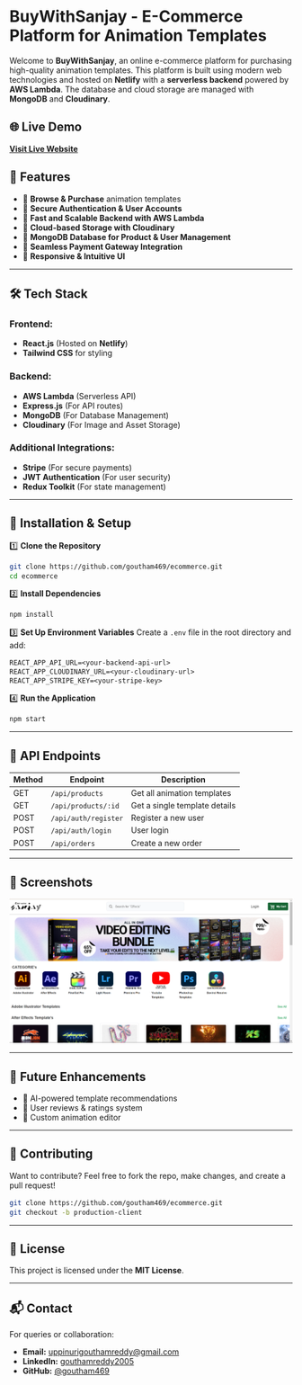 # BuyWithSanjay - E-Commerce Platform for Animation Templates

Welcome to **BuyWithSanjay**, an online e-commerce platform for purchasing high-quality animation templates. This platform is built using modern web technologies and hosted on **Netlify** with a **serverless backend** powered by **AWS Lambda**. The database and cloud storage are managed with **MongoDB** and **Cloudinary**.

## 🌐 Live Demo
[**Visit Live Website**](https://buywithsanjay.netlify.app)

## 🚀 Features
- 🔹 **Browse & Purchase** animation templates
- 🔹 **Secure Authentication & User Accounts**
- 🔹 **Fast and Scalable Backend with AWS Lambda**
- 🔹 **Cloud-based Storage with Cloudinary**
- 🔹 **MongoDB Database for Product & User Management**
- 🔹 **Seamless Payment Gateway Integration**
- 🔹 **Responsive & Intuitive UI**

---
## 🛠️ Tech Stack

### Frontend:
- **React.js** (Hosted on **Netlify**)
- **Tailwind CSS** for styling

### Backend:
- **AWS Lambda** (Serverless API)
- **Express.js** (For API routes)
- **MongoDB** (For Database Management)
- **Cloudinary** (For Image and Asset Storage)

### Additional Integrations:
- **Stripe** (For secure payments)
- **JWT Authentication** (For user security)
- **Redux Toolkit** (For state management)

---
## 🔧 Installation & Setup

1️⃣ **Clone the Repository**
```bash
git clone https://github.com/goutham469/ecommerce.git
cd ecommerce
```

2️⃣ **Install Dependencies**
```bash
npm install
```

3️⃣ **Set Up Environment Variables**
Create a `.env` file in the root directory and add:
```env
REACT_APP_API_URL=<your-backend-api-url>
REACT_APP_CLOUDINARY_URL=<your-cloudinary-url>
REACT_APP_STRIPE_KEY=<your-stripe-key>
```

4️⃣ **Run the Application**
```bash
npm start
```

---
## 📌 API Endpoints

| Method | Endpoint            | Description             |
|--------|--------------------|-------------------------|
| GET    | `/api/products`    | Get all animation templates |
| GET    | `/api/products/:id` | Get a single template details |
| POST   | `/api/auth/register` | Register a new user |
| POST   | `/api/auth/login`    | User login |
| POST   | `/api/orders` | Create a new order |

---
## 📸 Screenshots
![Home Page](image.png)

---
## 🎯 Future Enhancements
- 🔹 AI-powered template recommendations
- 🔹 User reviews & ratings system
- 🔹 Custom animation editor

---
## 🤝 Contributing
Want to contribute? Feel free to fork the repo, make changes, and create a pull request!

```bash
git clone https://github.com/goutham469/ecommerce.git
git checkout -b production-client
```

---
## 📜 License
This project is licensed under the **MIT License**.

---
## 📬 Contact
For queries or collaboration:
- **Email:** uppinurigouthamreddy@gmail.com
- **LinkedIn:** [gouthamreddy2005](https://linkedin.com/in/gouthamreddy2005)
- **GitHub:** [@goutham469](https://github.com/goutham469)

